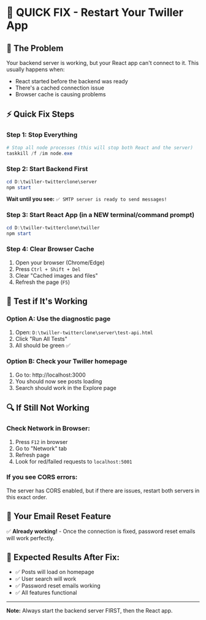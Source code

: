 # 🚀 QUICK FIX - Restart Your Twiller App

## 🔧 The Problem
Your backend server is working, but your React app can't connect to it. This usually happens when:
- React started before the backend was ready
- There's a cached connection issue
- Browser cache is causing problems

## ⚡ Quick Fix Steps

### Step 1: Stop Everything
```powershell
# Stop all node processes (this will stop both React and the server)
taskkill /f /im node.exe
```

### Step 2: Start Backend First
```powershell
cd D:\twiller-twitterclone\server
npm start
```
**Wait until you see:** `✅ SMTP server is ready to send messages!`

### Step 3: Start React App (in a NEW terminal/command prompt)
```powershell
cd D:\twiller-twitterclone\twiller
npm start
```

### Step 4: Clear Browser Cache
1. Open your browser (Chrome/Edge)
2. Press `Ctrl + Shift + Del`
3. Clear "Cached images and files"
4. Refresh the page (`F5`)

## 🧪 Test if It's Working

### Option A: Use the diagnostic page
1. Open: `D:\twiller-twitterclone\server\test-api.html` 
2. Click "Run All Tests"
3. All should be green ✅

### Option B: Check your Twiller homepage
1. Go to: http://localhost:3000
2. You should now see posts loading
3. Search should work in the Explore page

## 🔍 If Still Not Working

### Check Network in Browser:
1. Press `F12` in browser
2. Go to "Network" tab
3. Refresh page
4. Look for red/failed requests to `localhost:5001`

### If you see CORS errors:
The server has CORS enabled, but if there are issues, restart both servers in this exact order.

## 📧 Your Email Reset Feature
✅ **Already working!** - Once the connection is fixed, password reset emails will work perfectly.

## 🎯 Expected Results After Fix:
- ✅ Posts will load on homepage
- ✅ User search will work
- ✅ Password reset emails working
- ✅ All features functional

---
**Note:** Always start the backend server FIRST, then the React app.